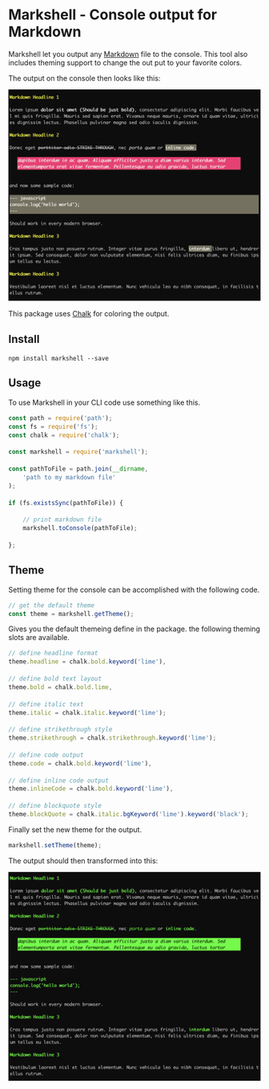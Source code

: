 # Markshell - Console output for Markdown

Markshell let you output any [Markdown](https://github.com/adam-p/markdown-here/wiki/Markdown-Cheatsheet) file to the console. This tool also includes theming support to change the out put to your favorite colors.

The output on the console then looks like this:

![Sample Console Output][markshell]

This package uses [Chalk](https://www.npmjs.com/package/chalk) for coloring the output.

## Install

```shell
npm install markshell --save
```

## Usage

To use Markshell in your CLI code use something like this.

```javascript
const path = require('path');
const fs = require('fs');
const chalk = require('chalk');

const markshell = require('markshell');

const pathToFile = path.join(__dirname,
    'path to my markdown file'
);

if (fs.existsSync(pathToFile)) {

    // print markdown file
    markshell.toConsole(pathToFile);

};
```

## Theme

Setting theme for the console can be accomplished with the following code.

```javascript
// get the default theme
const theme = markshell.getTheme();
```

Gives you the default themeing define in the package. the following theming slots are available.

```javascript
// define headline format
theme.headline = chalk.bold.keyword('lime'),

// define bold text layout
theme.bold = chalk.bold.lime,

// define italic text
theme.italic = chalk.italic.keyword('lime');

// define strikethrough style
theme.strikethrough = chalk.strikethrough.keyword('lime');

// define code output
theme.code = chalk.bold.keyword('lime'),

// define inline code output
theme.inlineCode = chalk.bold.keyword('lime'),

// define blockquote style
theme.blockQuote = chalk.italic.bgKeyword('lime').keyword('black');
```

Finally set the new theme for the output.

```javascript
markshell.setTheme(theme);
```

The output should then transformed into this:

![Themed markshell output][themed-markshell]






[markshell]: https://github.com/StfBauer/markshell/blob/77bc72ee33137499705ee365242351377ca284b4/assets/console-output.png
[themed-markshell]: https://github.com/StfBauer/markshell/blob/54f7062744aeaefd018ce5928d458a71a6158f87/assets/themed-console-output.png
